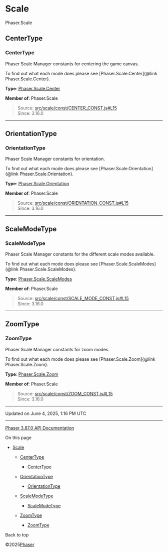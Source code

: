 # Scale

Phaser.Scale

## CenterType

### <static> CenterType

Phaser Scale Manager constants for centering the game canvas.

To find out what each mode does please see [Phaser.Scale.Center]{@link Phaser.Scale.Center}.

**Type**: [Phaser.Scale.Center](../namespace/scale-center.md)

**Member of**: Phaser.Scale

> Source: [src/scale/const/CENTER\_CONST.js#L15](https://github.com/phaserjs/phaser/blob/v3.87.0/src/scale/const/CENTER_CONST.js#L15)  
> Since: 3.16.0

---

## OrientationType

### <static> OrientationType

Phaser Scale Manager constants for orientation.

To find out what each mode does please see [Phaser.Scale.Orientation]{@link Phaser.Scale.Orientation}.

**Type**: [Phaser.Scale.Orientation](../namespace/scale-orientation.md)

**Member of**: Phaser.Scale

> Source: [src/scale/const/ORIENTATION\_CONST.js#L15](https://github.com/phaserjs/phaser/blob/v3.87.0/src/scale/const/ORIENTATION_CONST.js#L15)  
> Since: 3.16.0

---

## ScaleModeType

### <static> ScaleModeType

Phaser Scale Manager constants for the different scale modes available.

To find out what each mode does please see [Phaser.Scale.ScaleModes]{@link Phaser.Scale.ScaleModes}.

**Type**: [Phaser.Scale.ScaleModes](../namespace/scale-scalemodes.md)

**Member of**: Phaser.Scale

> Source: [src/scale/const/SCALE\_MODE\_CONST.js#L15](https://github.com/phaserjs/phaser/blob/v3.87.0/src/scale/const/SCALE_MODE_CONST.js#L15)  
> Since: 3.16.0

---

## ZoomType

### <static> ZoomType

Phaser Scale Manager constants for zoom modes.

To find out what each mode does please see [Phaser.Scale.Zoom]{@link Phaser.Scale.Zoom}.

**Type**: [Phaser.Scale.Zoom](../namespace/scale-zoom.md)

**Member of**: Phaser.Scale

> Source: [src/scale/const/ZOOM\_CONST.js#L15](https://github.com/phaserjs/phaser/blob/v3.87.0/src/scale/const/ZOOM_CONST.js#L15)  
> Since: 3.16.0

---

Updated on June 4, 2025, 1:16 PM UTC

---

[Phaser 3.87.0 API Documentation](../../index.md)

On this page

* [Scale](#scale)

  + [CenterType](#centertype)

    - [<static> CenterType](#static-centertype)
  + [OrientationType](#orientationtype)

    - [<static> OrientationType](#static-orientationtype)
  + [ScaleModeType](#scalemodetype)

    - [<static> ScaleModeType](#static-scalemodetype)
  + [ZoomType](#zoomtype)

    - [<static> ZoomType](#static-zoomtype)

Back to top

©2025[Phaser](https://docs.phaser.io)